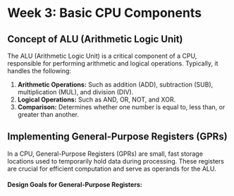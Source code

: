 # Week 3: Basic CPU Components

## Concept of ALU (Arithmetic Logic Unit)
The ALU (Arithmetic Logic Unit) is a critical component of a CPU, responsible for performing arithmetic and logical operations. Typically, it handles the following:

 1. **Arithmetic Operations:**  Such as addition (ADD), subtraction (SUB), multiplication (MUL), and division (DIV).
 2. **Logical Operations:** Such as AND, OR, NOT, and XOR.
 3. **Comparison:** Determines whether one number is equal to, less than, or greater than another.

## Implementing General-Purpose Registers (GPRs)
In a CPU, General-Purpose Registers (GPRs) are small, fast storage locations used to temporarily hold data during processing. These registers are crucial for efficient computation and serve as operands for the ALU.

#### **Design Goals for General-Purpose Registers:**

